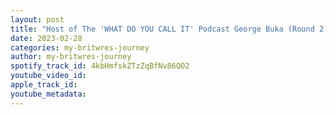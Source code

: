 ```yaml
---
layout: post
title: "Host of The 'WHAT DO YOU CALL IT' Podcast George Buka (Round 2)"
date: 2023-02-28
categories: my-britwres-journey
author: my-britwres-journey
spotify_track_id: 4kbHmfskZTzZqBfNv86QO2
youtube_video_id: 
apple_track_id: 
youtube_metadata: 
---
```


